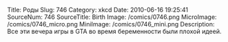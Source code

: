 Title: Роды 
Slug: 746 
Category: xkcd 
Date: 2010-06-16 19:25:41 
SourceNum: 746 
SourceTitle: Birth 
Image: /comics/0746.png 
MicroImage: /comics/0746_micro.png 
MiniImage: /comics/0746_mini.png 
Description: Все эти вечера игры в GTA во время беременности были плохой идеей. 

